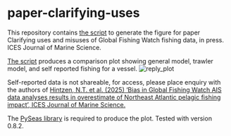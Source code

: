 # paper-clarifying-uses
This repository contains [the script](create_plot.py) to generate the figure for paper Clarifying uses and misuses of Global Fishing Watch fishing data, in press. ICES Journal of Marine Science.

[The script](create_plot.py) produces a comparison plot showing general model, trawler model, and self reported fishing for a vessel.
![reply_plot](https://github.com/user-attachments/assets/5c086d35-019f-4ee9-a6ef-c4ddd89a4a75)

Self-reported data is not shareable, for access, please place enquiry with the authors of [Hintzen, N.T. et al. (2025) ‘Bias in Global Fishing Watch AIS data analyses results in overestimate of Northeast Atlantic pelagic fishing impact’, ICES Journal of Marine Science.](https://doi.org/10.1093/icesjms/fsaf033)  

The [PySeas library](https://github.com/GlobalFishingWatch/pyseas/) is required to produce the plot. Tested with version 0.8.2.

